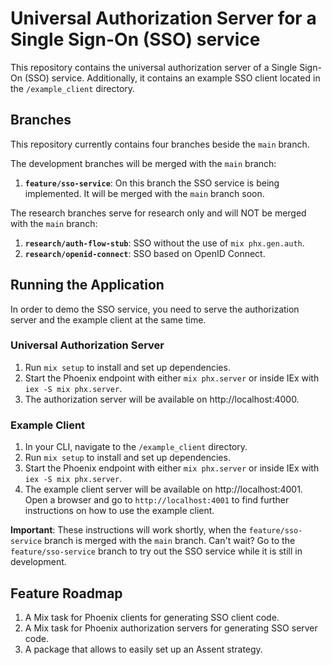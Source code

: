 # Universal Authorization Server for a Single Sign-On (SSO) service
This repository contains the universal authorization server of a Single Sign-On (SSO) service. Additionally, it contains an example SSO client located in the `/example_client` directory.

## Branches
This repository currently contains four branches beside the `main` branch.

The development branches will be merged with the `main` branch:
1. **`feature/sso-service`**: On this branch the SSO service is being implemented. It will be merged with the `main` branch soon.

The research branches serve for research only and will NOT be merged with the `main` branch:
1. **`research/auth-flow-stub`**: SSO without the use of `mix phx.gen.auth`.
2. **`research/openid-connect`**: SSO based on OpenID Connect.

## Running the Application
In order to demo the SSO service, you need to serve the authorization server and the example client at the same time.

### Universal Authorization Server
1. Run `mix setup` to install and set up dependencies.
1. Start the Phoenix endpoint with either `mix phx.server` or inside IEx with `iex -S mix phx.server`.
1. The authorization server will be available on http://localhost:4000.

### Example Client
1. In your CLI, navigate to the `/example_client` directory.
1. Run `mix setup` to install and set up dependencies.
1. Start the Phoenix endpoint with either `mix phx.server` or inside IEx with `iex -S mix phx.server`.
1. The example client server will be available on http://localhost:4001. Open a browser and go to `http://localhost:4001` to find further instructions on how to use the example client.

**Important**: These instructions will work shortly, when the `feature/sso-service` branch is merged with the `main` branch. Can't wait? Go to the `feature/sso-service` branch to try out the SSO service while it is still in development.

## Feature Roadmap
1. A Mix task for Phoenix clients for generating SSO client code.
1. A Mix task for Phoenix authorization servers for generating SSO server code.
1. A package that allows to easily set up an Assent strategy.
